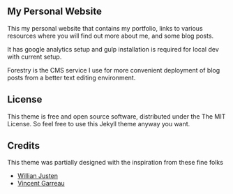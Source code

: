 ## My Personal Website

This my personal website that contains my portfolio, links to various resources where you will find out more about me, and some blog posts.

It has google analytics setup and gulp installation is required for local dev with current setup.

Forestry is the CMS service I use for more convenient deployment of blog posts from a better text editing environment. 

## License

This theme is free and open source software, distributed under the The MIT License. So feel free to use this Jekyll theme anyway you want.

## Credits

This theme was partially designed with the inspiration from these fine folks
- [Willian Justen](https://github.com/willianjusten/will-jekyll-template)
- [Vincent Garreau](https://github.com/VincentGarreau/particles.js/)
